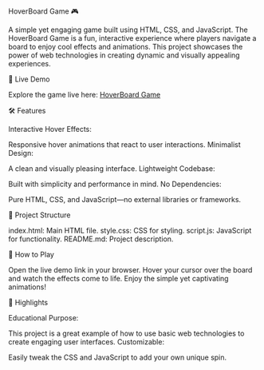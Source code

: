 



HoverBoard Game 🎮


A simple yet engaging game built using HTML, CSS, and JavaScript. The HoverBoard Game is a fun, interactive experience where players navigate a board to enjoy cool effects and animations. This project showcases the power of web technologies in creating dynamic and visually appealing experiences.


🚀 Live Demo


Explore the game live here: [HoverBoard Game][deploy-link]


🛠️ Features


Interactive Hover Effects:

Responsive hover animations that react to user interactions.
Minimalist Design:

A clean and visually pleasing interface.
Lightweight Codebase:

Built with simplicity and performance in mind.
No Dependencies:

Pure HTML, CSS, and JavaScript—no external libraries or frameworks.


📂 Project Structure


index.html: Main HTML file.
style.css: CSS for styling.
script.js: JavaScript for functionality.
README.md: Project description.


🎯 How to Play


Open the live demo link in your browser.
Hover your cursor over the board and watch the effects come to life.
Enjoy the simple yet captivating animations!


🌟 Highlights


Educational Purpose:

This project is a great example of how to use basic web technologies to create engaging user interfaces.
Customizable:

Easily tweak the CSS and JavaScript to add your own unique spin.

[deploy-link]: https://krishnakumar287.github.io/HoverBoard-Game/

